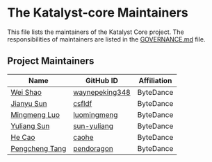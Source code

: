 # The Katalyst-core Maintainers

This file lists the maintainers of the Katalyst Core project. 
The responsibilities of maintainers are listed in the [GOVERNANCE.md](GOVERNANCE.md) file.

## Project Maintainers
| Name                                                        | GitHub ID                                           | Affiliation |
|-------------------------------------------------------------|-----------------------------------------------------|-------------|
| [Wei Shao](mailto:shaowei.wayne@bytedance.com)              | [waynepeking348](https://github.com/waynepeking348) | ByteDance   |
| [Jianyu Sun](mailto:sunjianyu@bytedance.com)                | [csfldf](https://github.com/csfldf)                 | ByteDance   |
| [Mingmeng Luo](mailto:luomingmeng@bytedance.com)            | [luomingmeng](https://github.com/luomingmeng)       | ByteDance   |
| [Yuliang Sun](mailto:sunyuliang@bytedance.com)              | [sun-yuliang](https://github.com/sun-yuliang)       | ByteDance   |
| [He Cao](mailto:caohe.ch@bytedance.com)                     | [caohe](https://github.com/caohe)                   | ByteDance   |
| [Pengcheng Tang](mailto:tangpengcheng.tangpc@bytedance.com) | [pendoragon](https://github.com/pendoragon)         | ByteDance   |
